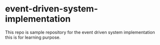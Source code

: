 # event-driven-system-implementation
This repo is sample repository for the event driven system implementation this is for learning purpose.
